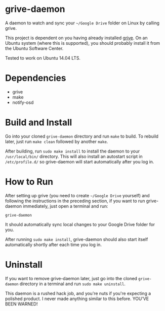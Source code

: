 grive-daemon
============

A daemon to watch and sync your `~/Google Drive` folder on Linux by calling grive.

This project is dependent on you having already installed [grive][1]. On an Ubuntu system (where this is supported), you should probably install it from the Ubuntu Software Center.

Tested to work on Ubuntu 14.04 LTS.

# Dependencies

- grive
- make
- notify-osd

# Build and Install

Go into your cloned `grive-daemon` directory and run `make` to build. To rebuild later, just run `make clean` followed by another `make`.

After building, run `sudo make install` to install the daemon to your `/usr/local/bin/` directory. This will also install an autostart script in `/etc/profile.d/` so grive-daemon will start automatically after you log in.

# How to Run

After setting up grive (you need to create `~/Google Drive` yourself) and following the instructions in the preceding section, if you want to run grive-daemon immediately, just open a terminal and run:
```
grive-daemon
```
It should automatically sync local changes to your Google Drive folder for you.

After running `sudo make install`, grive-daemon should also start itself automatically shortly after each time you log in.

# Uninstall

If you want to remove grive-daemon later, just go into the cloned `grive-daemon` directory in a terminal and run `sudo make uninstall`.


This daemon is a rushed hack job, and you're nuts if you're expecting a polished product. I never made anything similar to this before. YOU'VE BEEN WARNED!

[1]: https://github.com/Grive/grive
